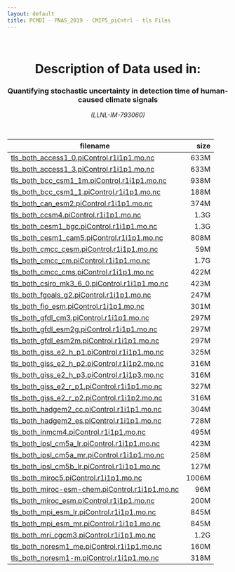 ```yaml
---
layout: default
title: PCMDI - PNAS_2019 - CMIP5_piCntrl - tls Files
---
```


<br>
<center>
    <p>
        <h1>Description of Data used in:</h1>
        <h3>Quantifying stochastic uncertainty in detection time of human-caused climate signals</h3>
    </p>
    <p><em>(LLNL-IM-793060)</em></p>
</center>
<br>

filename | size
   ---   | ---:
[tls_both_access1_0.piControl.r1i1p1.mo.nc]({{site.baseurl}}/climate-data/PNAS_2019/CMIP5_piCntrl/tls/tls_both_access1_0.piControl.r1i1p1.mo.nc) | 633M
[tls_both_access1_3.piControl.r1i1p1.mo.nc]({{site.baseurl}}/climate-data/PNAS_2019/CMIP5_piCntrl/tls/tls_both_access1_3.piControl.r1i1p1.mo.nc) | 633M
[tls_both_bcc_csm1_1m.piControl.r1i1p1.mo.nc]({{site.baseurl}}/climate-data/PNAS_2019/CMIP5_piCntrl/tls/tls_both_bcc_csm1_1m.piControl.r1i1p1.mo.nc) | 938M
[tls_both_bcc_csm1_1.piControl.r1i1p1.mo.nc]({{site.baseurl}}/climate-data/PNAS_2019/CMIP5_piCntrl/tls/tls_both_bcc_csm1_1.piControl.r1i1p1.mo.nc) | 188M
[tls_both_can_esm2.piControl.r1i1p1.mo.nc]({{site.baseurl}}/climate-data/PNAS_2019/CMIP5_piCntrl/tls/tls_both_can_esm2.piControl.r1i1p1.mo.nc) | 374M
[tls_both_ccsm4.piControl.r1i1p1.mo.nc]({{site.baseurl}}/climate-data/PNAS_2019/CMIP5_piCntrl/tls/tls_both_ccsm4.piControl.r1i1p1.mo.nc) | 1.3G
[tls_both_cesm1_bgc.piControl.r1i1p1.mo.nc]({{site.baseurl}}/climate-data/PNAS_2019/CMIP5_piCntrl/tls/tls_both_cesm1_bgc.piControl.r1i1p1.mo.nc) | 1.3G
[tls_both_cesm1_cam5.piControl.r1i1p1.mo.nc]({{site.baseurl}}/climate-data/PNAS_2019/CMIP5_piCntrl/tls/tls_both_cesm1_cam5.piControl.r1i1p1.mo.nc) | 808M
[tls_both_cmcc_cesm.piControl.r1i1p1.mo.nc]({{site.baseurl}}/climate-data/PNAS_2019/CMIP5_piCntrl/tls/tls_both_cmcc_cesm.piControl.r1i1p1.mo.nc) | 59M
[tls_both_cmcc_cm.piControl.r1i1p1.mo.nc]({{site.baseurl}}/climate-data/PNAS_2019/CMIP5_piCntrl/tls/tls_both_cmcc_cm.piControl.r1i1p1.mo.nc) | 1.7G
[tls_both_cmcc_cms.piControl.r1i1p1.mo.nc]({{site.baseurl}}/climate-data/PNAS_2019/CMIP5_piCntrl/tls/tls_both_cmcc_cms.piControl.r1i1p1.mo.nc) | 422M
[tls_both_csiro_mk3_6_0.piControl.r1i1p1.mo.nc]({{site.baseurl}}/climate-data/PNAS_2019/CMIP5_piCntrl/tls/tls_both_csiro_mk3_6_0.piControl.r1i1p1.mo.nc) | 423M
[tls_both_fgoals_g2.piControl.r1i1p1.mo.nc]({{site.baseurl}}/climate-data/PNAS_2019/CMIP5_piCntrl/tls/tls_both_fgoals_g2.piControl.r1i1p1.mo.nc) | 247M
[tls_both_fio_esm.piControl.r1i1p1.mo.nc]({{site.baseurl}}/climate-data/PNAS_2019/CMIP5_piCntrl/tls/tls_both_fio_esm.piControl.r1i1p1.mo.nc) | 301M
[tls_both_gfdl_cm3.piControl.r1i1p1.mo.nc]({{site.baseurl}}/climate-data/PNAS_2019/CMIP5_piCntrl/tls/tls_both_gfdl_cm3.piControl.r1i1p1.mo.nc) | 297M
[tls_both_gfdl_esm2g.piControl.r1i1p1.mo.nc]({{site.baseurl}}/climate-data/PNAS_2019/CMIP5_piCntrl/tls/tls_both_gfdl_esm2g.piControl.r1i1p1.mo.nc) | 297M
[tls_both_gfdl_esm2m.piControl.r1i1p1.mo.nc]({{site.baseurl}}/climate-data/PNAS_2019/CMIP5_piCntrl/tls/tls_both_gfdl_esm2m.piControl.r1i1p1.mo.nc) | 297M
[tls_both_giss_e2_h_p1.piControl.r1i1p1.mo.nc]({{site.baseurl}}/climate-data/PNAS_2019/CMIP5_piCntrl/tls/tls_both_giss_e2_h_p1.piControl.r1i1p1.mo.nc) | 325M
[tls_both_giss_e2_h_p2.piControl.r1i1p2.mo.nc]({{site.baseurl}}/climate-data/PNAS_2019/CMIP5_piCntrl/tls/tls_both_giss_e2_h_p2.piControl.r1i1p2.mo.nc) | 316M
[tls_both_giss_e2_h_p3.piControl.r1i1p3.mo.nc]({{site.baseurl}}/climate-data/PNAS_2019/CMIP5_piCntrl/tls/tls_both_giss_e2_h_p3.piControl.r1i1p3.mo.nc) | 316M
[tls_both_giss_e2_r_p1.piControl.r1i1p1.mo.nc]({{site.baseurl}}/climate-data/PNAS_2019/CMIP5_piCntrl/tls/tls_both_giss_e2_r_p1.piControl.r1i1p1.mo.nc) | 327M
[tls_both_giss_e2_r_p2.piControl.r1i1p2.mo.nc]({{site.baseurl}}/climate-data/PNAS_2019/CMIP5_piCntrl/tls/tls_both_giss_e2_r_p2.piControl.r1i1p2.mo.nc) | 316M
[tls_both_hadgem2_cc.piControl.r1i1p1.mo.nc]({{site.baseurl}}/climate-data/PNAS_2019/CMIP5_piCntrl/tls/tls_both_hadgem2_cc.piControl.r1i1p1.mo.nc) | 304M
[tls_both_hadgem2_es.piControl.r1i1p1.mo.nc]({{site.baseurl}}/climate-data/PNAS_2019/CMIP5_piCntrl/tls/tls_both_hadgem2_es.piControl.r1i1p1.mo.nc) | 728M
[tls_both_inmcm4.piControl.r1i1p1.mo.nc]({{site.baseurl}}/climate-data/PNAS_2019/CMIP5_piCntrl/tls/tls_both_inmcm4.piControl.r1i1p1.mo.nc) | 495M
[tls_both_ipsl_cm5a_lr.piControl.r1i1p1.mo.nc]({{site.baseurl}}/climate-data/PNAS_2019/CMIP5_piCntrl/tls/tls_both_ipsl_cm5a_lr.piControl.r1i1p1.mo.nc) | 423M
[tls_both_ipsl_cm5a_mr.piControl.r1i1p1.mo.nc]({{site.baseurl}}/climate-data/PNAS_2019/CMIP5_piCntrl/tls/tls_both_ipsl_cm5a_mr.piControl.r1i1p1.mo.nc) | 258M
[tls_both_ipsl_cm5b_lr.piControl.r1i1p1.mo.nc]({{site.baseurl}}/climate-data/PNAS_2019/CMIP5_piCntrl/tls/tls_both_ipsl_cm5b_lr.piControl.r1i1p1.mo.nc) | 127M
[tls_both_miroc5.piControl.r1i1p1.mo.nc]({{site.baseurl}}/climate-data/PNAS_2019/CMIP5_piCntrl/tls/tls_both_miroc5.piControl.r1i1p1.mo.nc) | 1006M
[tls_both_miroc-esm-chem.piControl.r1i1p1.mo.nc]({{site.baseurl}}/climate-data/PNAS_2019/CMIP5_piCntrl/tls/tls_both_miroc-esm-chem.piControl.r1i1p1.mo.nc) | 96M
[tls_both_miroc_esm.piControl.r1i1p1.mo.nc]({{site.baseurl}}/climate-data/PNAS_2019/CMIP5_piCntrl/tls/tls_both_miroc_esm.piControl.r1i1p1.mo.nc) | 200M
[tls_both_mpi_esm_lr.piControl.r1i1p1.mo.nc]({{site.baseurl}}/climate-data/PNAS_2019/CMIP5_piCntrl/tls/tls_both_mpi_esm_lr.piControl.r1i1p1.mo.nc) | 845M
[tls_both_mpi_esm_mr.piControl.r1i1p1.mo.nc]({{site.baseurl}}/climate-data/PNAS_2019/CMIP5_piCntrl/tls/tls_both_mpi_esm_mr.piControl.r1i1p1.mo.nc) | 845M
[tls_both_mri_cgcm3.piControl.r1i1p1.mo.nc]({{site.baseurl}}/climate-data/PNAS_2019/CMIP5_piCntrl/tls/tls_both_mri_cgcm3.piControl.r1i1p1.mo.nc) | 1.2G
[tls_both_noresm1_me.piControl.r1i1p1.mo.nc]({{site.baseurl}}/climate-data/PNAS_2019/CMIP5_piCntrl/tls/tls_both_noresm1_me.piControl.r1i1p1.mo.nc) | 160M
[tls_both_noresm1-m.piControl.r1i1p1.mo.nc]({{site.baseurl}}/climate-data/PNAS_2019/CMIP5_piCntrl/tls/tls_both_noresm1-m.piControl.r1i1p1.mo.nc) | 318M